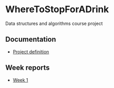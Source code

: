 # WhereToStopForADrink
Data structures and algorithms course project

## Documentation

- [Project definition](https://github.com/mshroom/WhereToStopForADrink/blob/master/documentation/project_definition.md)

## Week reports

- [Week 1](https://github.com/mshroom/WhereToStopForADrink/blob/master/documentation/week_report1.md)
